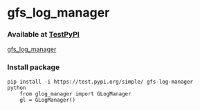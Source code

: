 # gfs_log_manager
### Available at [TestPyPI](https://test.pypi.org)  
[gfs_log_manager](https://test.pypi.org/project/gfs-log-manager/)

### Install package
```console
pip install -i https://test.pypi.org/simple/ gfs-log-manager
python
	from glog_manager import GLogManager
	gl = GLogManager()
```